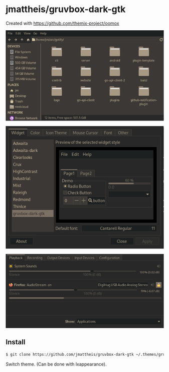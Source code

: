 # jmattheis/gruvbox-dark-gtk

Created with https://github.com/themix-project/oomox

![explorer](.github/explorer.png)

![lxappearance](.github/lxappearance.png)

![pavucontrol](.github/pavucontrol.png)

## Install

```bash
$ git clone https://github.com/jmattheis/gruvbox-dark-gtk ~/.themes/gruvbox-dark-gtk
```
Switch theme. (Can be done with lxappearance).
